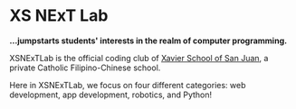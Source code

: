 # XS NExT Lab
**…jumpstarts students' interests in the realm of computer programming.**

XSNExTLab is the official coding club of [Xavier School of San Juan](https://xs.edu.ph), a private Catholic Filipino-Chinese school. 

Here in XSNExTLab, we focus on four different categories: web development, app development, robotics, and Python! 
